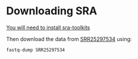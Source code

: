 # Downloading SRA
[You will need to install sra-toolkits](https://github.com/ncbi/sra-tools/wiki/02.-Installing-SRA-Toolkit)

Then download the data from [SRR25297534](https://www.ncbi.nlm.nih.gov/sra/?term=SRR25297534) using:
```bash
fastq-dump SRR25297534
```

